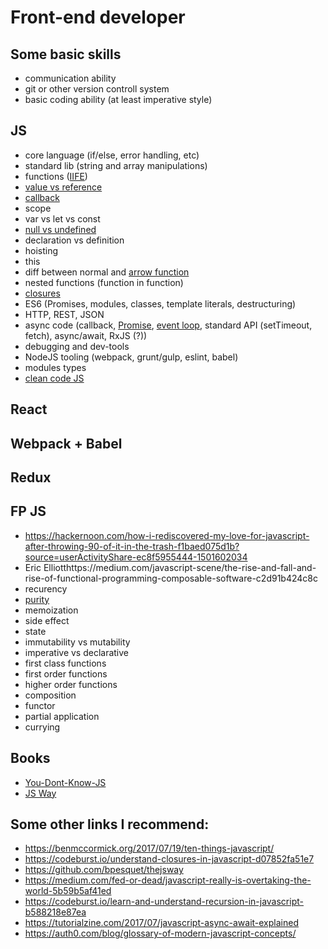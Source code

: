 # Front-end developer

## Some basic skills
- communication ability
- git or other version controll system
- basic coding ability (at least imperative style)

## JS 
- core language (if/else, error handling, etc)
- standard lib (string and array manipulations)
- functions ([IIFE](https://hackernoon.com/javascript-what-the-heck-is-an-immediately-invoked-function-expression-a0ed32b66c18?source=userActivityShare-ec8f5955444-1497392894))
- [value vs reference](https://codeburst.io/explaining-value-vs-reference-in-javascript-647a975e12a0)
- [callback](https://codeburst.io/javascript-what-the-heck-is-a-callback-aba4da2deced)
- scope
- var vs let vs const
- [null vs undefined](https://codeburst.io/javascript-whats-the-difference-between-null-undefined-37793b5bfce6)
- declaration vs definition
- hoisting
- this
- diff between normal and [arrow function](https://medium.com/javascript-scene/familiarity-bias-is-holding-you-back-its-time-to-embrace-arrow-functions-3d37e1a9bb75)
- nested functions (function in function)
- [closures](https://codeburst.io/understand-closures-in-javascript-d07852fa51e7)
- ES6 (Promises, modules, classes, template literals, destructuring)
- HTTP, REST, JSON
- async code (callback, [Promise](https://medium.com/javascript-scene/master-the-javascript-interview-what-is-a-promise-27fc71e77261), [event loop](https://www.youtube.com/watch?v=8aGhZQkoFbQ), standard API (setTimeout, fetch), async/await, RxJS (?))
- debugging and dev-tools
- NodeJS tooling (webpack, grunt/gulp, eslint, babel)
- modules types
- [clean code JS](https://github.com/ryanmcdermott/clean-code-javascript)

## React

## Webpack + Babel

## Redux

## FP JS
- https://hackernoon.com/how-i-rediscovered-my-love-for-javascript-after-throwing-90-of-it-in-the-trash-f1baed075d1b?source=userActivityShare-ec8f5955444-1501602034
- Eric Elliotthttps://medium.com/javascript-scene/the-rise-and-fall-and-rise-of-functional-programming-composable-software-c2d91b424c8c
- recurency
- [purity](https://medium.com/javascript-scene/master-the-javascript-interview-what-is-a-pure-function-d1c076bec976)
- memoization
- side effect
- state
- immutability vs mutability
- imperative vs declarative
- first class functions
- first order functions
- higher order functions
- composition
- functor
- partial application
- currying

## Books
- [You-Dont-Know-JS](https://github.com/getify/You-Dont-Know-JS)
- [JS Way](https://github.com/bpesquet/thejsway)

## Some other links I recommend:
- https://benmccormick.org/2017/07/19/ten-things-javascript/
- https://codeburst.io/understand-closures-in-javascript-d07852fa51e7
- https://github.com/bpesquet/thejsway
- https://medium.com/fed-or-dead/javascript-really-is-overtaking-the-world-5b59b5af41ed
- https://codeburst.io/learn-and-understand-recursion-in-javascript-b588218e87ea
- https://tutorialzine.com/2017/07/javascript-async-await-explained
- https://auth0.com/blog/glossary-of-modern-javascript-concepts/
